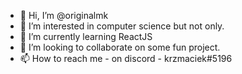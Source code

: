 - 👋 Hi, I’m @originalmk
- 👀 I’m interested in computer science but not only.
- 🌱 I’m currently learning ReactJS
- 💞️ I’m looking to collaborate on some fun project.
- 📫 How to reach me - on discord - krzmaciek#5196

<!---
originalmk/originalmk is a ✨ special ✨ repository because its `README.md` (this file) appears on your GitHub profile.
You can click the Preview link to take a look at your changes.
--->

